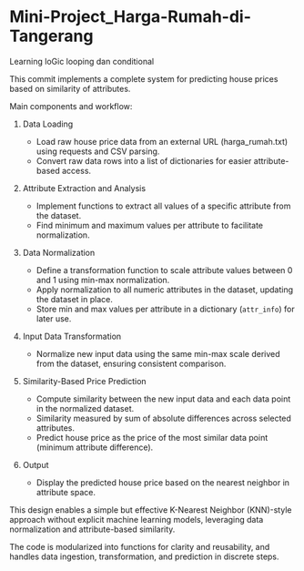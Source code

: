 # Mini-Project_Harga-Rumah-di-Tangerang
Learning loGic looping dan conditional

This commit implements a complete system for predicting house prices based on similarity of attributes.

Main components and workflow:

1. Data Loading
   - Load raw house price data from an external URL (harga_rumah.txt) using requests and CSV parsing.
   - Convert raw data rows into a list of dictionaries for easier attribute-based access.

2. Attribute Extraction and Analysis
   - Implement functions to extract all values of a specific attribute from the dataset.
   - Find minimum and maximum values per attribute to facilitate normalization.

3. Data Normalization
   - Define a transformation function to scale attribute values between 0 and 1 using min-max normalization.
   - Apply normalization to all numeric attributes in the dataset, updating the dataset in place.
   - Store min and max values per attribute in a dictionary (`attr_info`) for later use.

4. Input Data Transformation
   - Normalize new input data using the same min-max scale derived from the dataset, ensuring consistent comparison.

5. Similarity-Based Price Prediction
   - Compute similarity between the new input data and each data point in the normalized dataset.
   - Similarity measured by sum of absolute differences across selected attributes.
   - Predict house price as the price of the most similar data point (minimum attribute difference).

6. Output
   - Display the predicted house price based on the nearest neighbor in attribute space.

This design enables a simple but effective K-Nearest Neighbor (KNN)-style approach without explicit machine learning models, leveraging data normalization and attribute-based similarity.

The code is modularized into functions for clarity and reusability, and handles data ingestion, transformation, and prediction in discrete steps.
